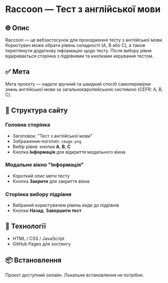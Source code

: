 # Raccoon — Тест з англійської мови

## 🌐 Опис
Raccoon — це вебзастосунок для проходження тесту з англійської мови. Користувач може обрати рівень складності (A, B або C), а також переглянути додаткову інформацію щодо тесту. Після вибору рівня відкривається сторінка з підрівнями та кнопками керування тестом.

## ✅ Мета
Мета проєкту — надати зручний та швидкий спосіб самоперевірки знань англійської мови за загальноєвропейською системою (CEFR: A, B, C).

## 📂 Структура сайту

### Головна сторінка
- Заголовок: "Тест з англійської мови"
- Зображення-логотип: `image.png`
- Вибір рівня: кнопки **A**, **B**, **C**
- Кнопка **Інформація** для відкриття модального вікна

### Модальне вікно "Інформація"
- Короткий опис мети тесту
- Кнопка **Закрити** для закриття вікна

### Сторінка вибору підрівня
- Вибраний користувачем рівень веде до підрівнів
- Кнопки **Назад**, **Завершити тест**

## 🚀 Технології
- HTML / CSS / JavaScript
- GitHub Pages для хостингу

## 📦 Встановлення
Проєкт доступний онлайн. Локальне встановлення не потрібне.

